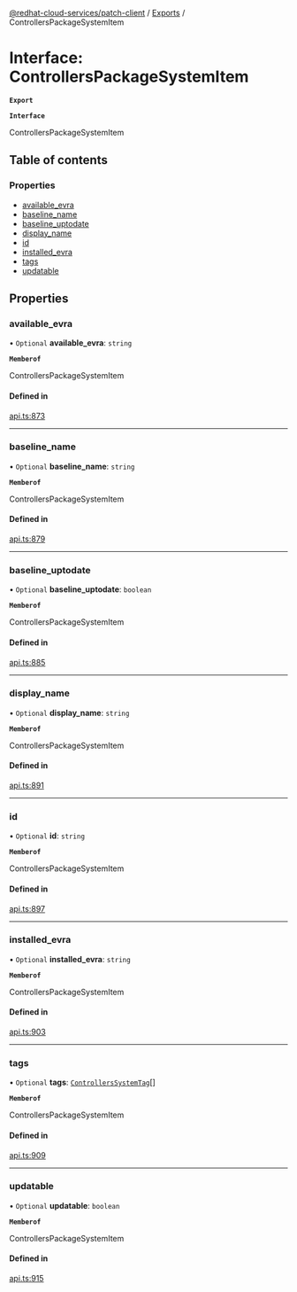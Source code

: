 [@redhat-cloud-services/patch-client](../README.md) / [Exports](../modules.md) / ControllersPackageSystemItem

# Interface: ControllersPackageSystemItem

**`Export`**

**`Interface`**

ControllersPackageSystemItem

## Table of contents

### Properties

- [available\_evra](ControllersPackageSystemItem.md#available_evra)
- [baseline\_name](ControllersPackageSystemItem.md#baseline_name)
- [baseline\_uptodate](ControllersPackageSystemItem.md#baseline_uptodate)
- [display\_name](ControllersPackageSystemItem.md#display_name)
- [id](ControllersPackageSystemItem.md#id)
- [installed\_evra](ControllersPackageSystemItem.md#installed_evra)
- [tags](ControllersPackageSystemItem.md#tags)
- [updatable](ControllersPackageSystemItem.md#updatable)

## Properties

### available\_evra

• `Optional` **available\_evra**: `string`

**`Memberof`**

ControllersPackageSystemItem

#### Defined in

[api.ts:873](https://github.com/mkholjuraev/javascript-clients/blob/master/packages/patch/api.ts#L873)

___

### baseline\_name

• `Optional` **baseline\_name**: `string`

**`Memberof`**

ControllersPackageSystemItem

#### Defined in

[api.ts:879](https://github.com/mkholjuraev/javascript-clients/blob/master/packages/patch/api.ts#L879)

___

### baseline\_uptodate

• `Optional` **baseline\_uptodate**: `boolean`

**`Memberof`**

ControllersPackageSystemItem

#### Defined in

[api.ts:885](https://github.com/mkholjuraev/javascript-clients/blob/master/packages/patch/api.ts#L885)

___

### display\_name

• `Optional` **display\_name**: `string`

**`Memberof`**

ControllersPackageSystemItem

#### Defined in

[api.ts:891](https://github.com/mkholjuraev/javascript-clients/blob/master/packages/patch/api.ts#L891)

___

### id

• `Optional` **id**: `string`

**`Memberof`**

ControllersPackageSystemItem

#### Defined in

[api.ts:897](https://github.com/mkholjuraev/javascript-clients/blob/master/packages/patch/api.ts#L897)

___

### installed\_evra

• `Optional` **installed\_evra**: `string`

**`Memberof`**

ControllersPackageSystemItem

#### Defined in

[api.ts:903](https://github.com/mkholjuraev/javascript-clients/blob/master/packages/patch/api.ts#L903)

___

### tags

• `Optional` **tags**: [`ControllersSystemTag`](ControllersSystemTag.md)[]

**`Memberof`**

ControllersPackageSystemItem

#### Defined in

[api.ts:909](https://github.com/mkholjuraev/javascript-clients/blob/master/packages/patch/api.ts#L909)

___

### updatable

• `Optional` **updatable**: `boolean`

**`Memberof`**

ControllersPackageSystemItem

#### Defined in

[api.ts:915](https://github.com/mkholjuraev/javascript-clients/blob/master/packages/patch/api.ts#L915)
